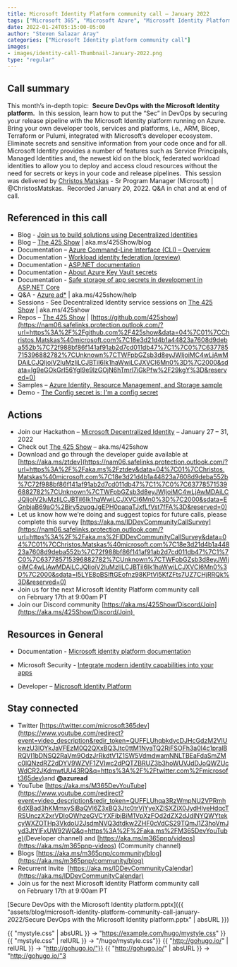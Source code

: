 ```yaml
---
title: Microsoft Identity Platform community call – January 2022
tags: ["Microsoft 365", "Microsoft Azure", "Microsoft Identity Platform"]
date: 2022-01-24T05:15:00-05:00
author: "Steven Salazar Aray"
categories: ["Microsoft Identity platform community call"]
images:
- images/identity-call-Thumbnail-January-2022.png
type: "regular"
---
```


## Call summary

This month’s in-depth topic:  **Secure DevOps with the Microsoft Identity platform.**  In this session, learn how to put the “Sec” in DevOps by securing your release pipeline with the Microsoft Identity platform running on Azure.  Bring your own developer tools, services and platforms, i.e., ARM, Bicep, Terraform or Pulumi, integrated with Microsoft’s developer ecosystem.  Eliminate secrets and sensitive information from your code once and for all.  Microsoft Identity provides a number of features such as Service Principals, Managed Identities and, the newest kid on the block, federated workload identities to allow you to deploy and access cloud resources without the need for secrets or keys in your code and release pipelines.  This session was delivered by [Christos Matskas](https://nam06.safelinks.protection.outlook.com/?url=http%3A%2F%2Ftwitter.com%2FChristosMatskas&data=04%7C01%7CChristos.Matskas%40microsoft.com%7C18e3d21d4b1a44823a7608d9deba552b%7C72f988bf86f141af91ab2d7cd011db47%7C1%7C0%7C637785715396783333%7CUnknown%7CTWFpbGZsb3d8eyJWIjoiMC4wLjAwMDAiLCJQIjoiV2luMzIiLCJBTiI6Ik1haWwiLCJXVCI6Mn0%3D%7C2000&sdata=MF%2F2pd9AwQVTRllx2pqwRaBBXDbUZr31cu5cqTOdDUk%3D&reserved=0) - Sr Program Manager (Microsoft) | @ChristosMatskas.  Recorded January 20, 2022. Q&A in chat and at end of call.

## Referenced in this call

*   Blog - [Join us to build solutions using Decentralized Identities](https://nam06.safelinks.protection.outlook.com/?url=https%3A%2F%2Ftechcommunity.microsoft.com%2Ft5%2Fazure-active-directory-identity%2Fjoin-us-to-build-solutions-using-decentralized-identities%2Fba-p%2F2810649&data=04%7C01%7CChristos.Matskas%40microsoft.com%7C18e3d21d4b1a44823a7608d9deba552b%7C72f988bf86f141af91ab2d7cd011db47%7C1%7C0%7C637785715396783333%7CUnknown%7CTWFpbGZsb3d8eyJWIjoiMC4wLjAwMDAiLCJQIjoiV2luMzIiLCJBTiI6Ik1haWwiLCJXVCI6Mn0%3D%7C2000&sdata=1nX8Ti6piNs%2BIRQjoLpwnypm%2BYNUhiJsQfq6mOpU20M%3D&reserved=0) 
*   Blog – [The 425 Show](https://nam06.safelinks.protection.outlook.com/?url=https%3A%2F%2Fdev.to%2F425show&data=04%7C01%7CChristos.Matskas%40microsoft.com%7C18e3d21d4b1a44823a7608d9deba552b%7C72f988bf86f141af91ab2d7cd011db47%7C1%7C0%7C637785715396832797%7CUnknown%7CTWFpbGZsb3d8eyJWIjoiMC4wLjAwMDAiLCJQIjoiV2luMzIiLCJBTiI6Ik1haWwiLCJXVCI6Mn0%3D%7C2000&sdata=vb39l1mP6nz%2B8I0UduZqEx94te5Pps6ET4NGx8JR300%3D&reserved=0) | aka.ms/425Show/blog
*   Documentation – [Azure Command-Line Interface (CLI) – Overview](https://nam06.safelinks.protection.outlook.com/?url=https%3A%2F%2Fdocs.microsoft.com%2Fcli%2Fazure%2F&data=04%7C01%7CChristos.Matskas%40microsoft.com%7C18e3d21d4b1a44823a7608d9deba552b%7C72f988bf86f141af91ab2d7cd011db47%7C1%7C0%7C637785715396832797%7CUnknown%7CTWFpbGZsb3d8eyJWIjoiMC4wLjAwMDAiLCJQIjoiV2luMzIiLCJBTiI6Ik1haWwiLCJXVCI6Mn0%3D%7C2000&sdata=CBeGqTXlkQEDmU5uonYOdtBigJTagQUFRzL4CQ5HRhI%3D&reserved=0) 
*   Documentation - [Workload identity federation (preview)](https://nam06.safelinks.protection.outlook.com/?url=https%3A%2F%2Fdocs.microsoft.com%2Fazure%2Factive-directory%2Fdevelop%2Fworkload-identity-federation&data=04%7C01%7CChristos.Matskas%40microsoft.com%7C18e3d21d4b1a44823a7608d9deba552b%7C72f988bf86f141af91ab2d7cd011db47%7C1%7C0%7C637785715396832797%7CUnknown%7CTWFpbGZsb3d8eyJWIjoiMC4wLjAwMDAiLCJQIjoiV2luMzIiLCJBTiI6Ik1haWwiLCJXVCI6Mn0%3D%7C2000&sdata=6sQwBGO%2FO%2BDT%2Fy%2BddfWrblsjFnYfT7bWq6c%2FEXti%2FZQ%3D&reserved=0) 
*   Documentation - [ASP.NET documentation](https://nam06.safelinks.protection.outlook.com/?url=https%3A%2F%2Fdocs.microsoft.com%2Faspnet%2Fcore%2F%3Fview%3Daspnetcore-6.0&data=04%7C01%7CChristos.Matskas%40microsoft.com%7C18e3d21d4b1a44823a7608d9deba552b%7C72f988bf86f141af91ab2d7cd011db47%7C1%7C0%7C637785715396832797%7CUnknown%7CTWFpbGZsb3d8eyJWIjoiMC4wLjAwMDAiLCJQIjoiV2luMzIiLCJBTiI6Ik1haWwiLCJXVCI6Mn0%3D%7C2000&sdata=IrVLhK%2Fgnw9flav7p7Ry1kxmLV3kG%2BTpjbnAZQP5dGU%3D&reserved=0) 
*   Documentation - [About Azure Key Vault secrets](https://nam06.safelinks.protection.outlook.com/?url=https%3A%2F%2Fdocs.microsoft.com%2Fazure%2Fkey-vault%2Fsecrets%2Fabout-secrets&data=04%7C01%7CChristos.Matskas%40microsoft.com%7C18e3d21d4b1a44823a7608d9deba552b%7C72f988bf86f141af91ab2d7cd011db47%7C1%7C0%7C637785715396832797%7CUnknown%7CTWFpbGZsb3d8eyJWIjoiMC4wLjAwMDAiLCJQIjoiV2luMzIiLCJBTiI6Ik1haWwiLCJXVCI6Mn0%3D%7C2000&sdata=lKMnRlOyp2qV%2FOgb%2Fs%2FG0%2Bc9P9XnrhhcvVb%2BheHxeA8%3D&reserved=0) 
*   Documentation - [Safe storage of app secrets in development in ASP.NET Core](https://nam06.safelinks.protection.outlook.com/?url=https%3A%2F%2Fdocs.microsoft.com%2Faspnet%2Fcore%2Fsecurity%2Fapp-secrets&data=04%7C01%7CChristos.Matskas%40microsoft.com%7C18e3d21d4b1a44823a7608d9deba552b%7C72f988bf86f141af91ab2d7cd011db47%7C1%7C0%7C637785715396832797%7CUnknown%7CTWFpbGZsb3d8eyJWIjoiMC4wLjAwMDAiLCJQIjoiV2luMzIiLCJBTiI6Ik1haWwiLCJXVCI6Mn0%3D%7C2000&sdata=hdiMOy81tM21RggnP68AclZB1wPlSsq6sOhgK93la3k%3D&reserved=0) 
*   Q&A - [Azure ad\*](https://nam06.safelinks.protection.outlook.com/?url=https%3A%2F%2Fdocs.microsoft.com%2Fen-us%2Fanswers%2Fsearch.html%3Fc%3D%26includeChildren%3D%26f%3D%26type%3Dquestion%2BOR%2Bidea%2BOR%2Bkbentry%2BOR%2Banswer%2BOR%2Btopic%2BOR%2Buser%26redirect%3Dsearch%252Fsearch%26sort%3Drelevance%26q%3Dazure-ad-*&data=04%7C01%7CChristos.Matskas%40microsoft.com%7C18e3d21d4b1a44823a7608d9deba552b%7C72f988bf86f141af91ab2d7cd011db47%7C1%7C0%7C637785715396832797%7CUnknown%7CTWFpbGZsb3d8eyJWIjoiMC4wLjAwMDAiLCJQIjoiV2luMzIiLCJBTiI6Ik1haWwiLCJXVCI6Mn0%3D%7C2000&sdata=bLBR0Xx7ShY5WlM1n0EFKTql98aAJoh0CeA5Bbv16do%3D&reserved=0) | aka.ms/425show/help
*   Sessions - See Decentralized Identity service sessions on [The 425 Show](https://nam06.safelinks.protection.outlook.com/?url=https%3A%2F%2Fwww.twitch.tv%2F425show&data=04%7C01%7CChristos.Matskas%40microsoft.com%7C18e3d21d4b1a44823a7608d9deba552b%7C72f988bf86f141af91ab2d7cd011db47%7C1%7C0%7C637785715396832797%7CUnknown%7CTWFpbGZsb3d8eyJWIjoiMC4wLjAwMDAiLCJQIjoiV2luMzIiLCJBTiI6Ik1haWwiLCJXVCI6Mn0%3D%7C2000&sdata=qffJerwlmiF2sDZh6ykhrjMWA%2FTSXGSPTqeBL80vy%2FQ%3D&reserved=0) | aka.ms/425show
*   Repos – [The 425 Show](https://nam06.safelinks.protection.outlook.com/?url=https%3A%2F%2Fgithub.com%2F425show&data=04%7C01%7CChristos.Matskas%40microsoft.com%7C18e3d21d4b1a44823a7608d9deba552b%7C72f988bf86f141af91ab2d7cd011db47%7C1%7C0%7C637785715396882782%7CUnknown%7CTWFpbGZsb3d8eyJWIjoiMC4wLjAwMDAiLCJQIjoiV2luMzIiLCJBTiI6Ik1haWwiLCJXVCI6Mn0%3D%7C2000&sdata=Ig9eGOkGrI56Ygl9e9lzGOjN6hTmrl7iGkPfw%2F29kgY%3D&reserved=0) | [https://github.com/425show](https://nam06.safelinks.protection.outlook.com/?url=https%3A%2F%2Fgithub.com%2F425show&data=04%7C01%7CChristos.Matskas%40microsoft.com%7C18e3d21d4b1a44823a7608d9deba552b%7C72f988bf86f141af91ab2d7cd011db47%7C1%7C0%7C637785715396882782%7CUnknown%7CTWFpbGZsb3d8eyJWIjoiMC4wLjAwMDAiLCJQIjoiV2luMzIiLCJBTiI6Ik1haWwiLCJXVCI6Mn0%3D%7C2000&sdata=Ig9eGOkGrI56Ygl9e9lzGOjN6hTmrl7iGkPfw%2F29kgY%3D&reserved=0)
*   Samples – [Azure Identity, Resource Management, and Storage sample](https://nam06.safelinks.protection.outlook.com/?url=https%3A%2F%2Fgithub.com%2Fdotnet%2Fsamples%2Ftree%2Fmain%2Fazure%2Fsdk-identity-resources-storage&data=04%7C01%7CChristos.Matskas%40microsoft.com%7C18e3d21d4b1a44823a7608d9deba552b%7C72f988bf86f141af91ab2d7cd011db47%7C1%7C0%7C637785715396882782%7CUnknown%7CTWFpbGZsb3d8eyJWIjoiMC4wLjAwMDAiLCJQIjoiV2luMzIiLCJBTiI6Ik1haWwiLCJXVCI6Mn0%3D%7C2000&sdata=w6ZL98gfhEVXfkD%2BIULq6kszQ4FN3CevrNm7nCsBEdc%3D&reserved=0) 
*   Demo - [The Config secret is: I'm a config secret](https://nam06.safelinks.protection.outlook.com/?url=https%3A%2F%2Fcmdotnetconfdemo.azurewebsites.net%2F&data=04%7C01%7CChristos.Matskas%40microsoft.com%7C18e3d21d4b1a44823a7608d9deba552b%7C72f988bf86f141af91ab2d7cd011db47%7C1%7C0%7C637785715396882782%7CUnknown%7CTWFpbGZsb3d8eyJWIjoiMC4wLjAwMDAiLCJQIjoiV2luMzIiLCJBTiI6Ik1haWwiLCJXVCI6Mn0%3D%7C2000&sdata=cTLcgd%2BST3R%2B1cuu44hM3w7vp4c2FN6JKNM9CT6PUHc%3D&reserved=0) 

## Actions

*   Join our Hackathon – [Microsoft Decentralized Identity](https://nam06.safelinks.protection.outlook.com/?url=https%3A%2F%2Fmicrosoft-did.devpost.com%2Frules&data=04%7C01%7CChristos.Matskas%40microsoft.com%7C18e3d21d4b1a44823a7608d9deba552b%7C72f988bf86f141af91ab2d7cd011db47%7C1%7C0%7C637785715396882782%7CUnknown%7CTWFpbGZsb3d8eyJWIjoiMC4wLjAwMDAiLCJQIjoiV2luMzIiLCJBTiI6Ik1haWwiLCJXVCI6Mn0%3D%7C2000&sdata=FWZEr4JO64zsHOUupDJO1vyFkXmcWqWXlH5fTCLAphA%3D&reserved=0) – January 27 – 31, 2022
*   Check out [The 425 Show](https://nam06.safelinks.protection.outlook.com/?url=https%3A%2F%2Fwww.twitch.tv%2F425show&data=04%7C01%7CChristos.Matskas%40microsoft.com%7C18e3d21d4b1a44823a7608d9deba552b%7C72f988bf86f141af91ab2d7cd011db47%7C1%7C0%7C637785715396882782%7CUnknown%7CTWFpbGZsb3d8eyJWIjoiMC4wLjAwMDAiLCJQIjoiV2luMzIiLCJBTiI6Ik1haWwiLCJXVCI6Mn0%3D%7C2000&sdata=xSqus6OGl8NHBxd6qDfR4HjuONBgAjeEhsqYzvtiZNk%3D&reserved=0) – aka.ms/425show
*   Download and go through the developer guide available at [https://aka.ms/ztdev](https://nam06.safelinks.protection.outlook.com/?url=https%3A%2F%2Faka.ms%2Fztdev&data=04%7C01%7CChristos.Matskas%40microsoft.com%7C18e3d21d4b1a44823a7608d9deba552b%7C72f988bf86f141af91ab2d7cd011db47%7C1%7C0%7C637785715396882782%7CUnknown%7CTWFpbGZsb3d8eyJWIjoiMC4wLjAwMDAiLCJQIjoiV2luMzIiLCJBTiI6Ik1haWwiLCJXVCI6Mn0%3D%7C2000&sdata=EGnbjaB69aO%2Biry5zuqgJgEPH0papaTJxfLfVst7fFA%3D&reserved=0)
*   Let us know how we’re doing and suggest topics for future calls, please complete this survey [https://aka.ms/IDDevCommunityCallSurvey](https://nam06.safelinks.protection.outlook.com/?url=https%3A%2F%2Faka.ms%2FIDDevCommunityCallSurvey&data=04%7C01%7CChristos.Matskas%40microsoft.com%7C18e3d21d4b1a44823a7608d9deba552b%7C72f988bf86f141af91ab2d7cd011db47%7C1%7C0%7C637785715396882782%7CUnknown%7CTWFpbGZsb3d8eyJWIjoiMC4wLjAwMDAiLCJQIjoiV2luMzIiLCJBTiI6Ik1haWwiLCJXVCI6Mn0%3D%7C2000&sdata=I5LYE8pBSlftGEofnz98KPtVi5KfZFts7UZ7CHjRRQk%3D&reserved=0)
*   Join us for the next Microsoft Identity Platform community call on February 17th at 9:00am PT
*   Join our Discord community [https://aka.ms/425Show/Discord/Join](https://aka.ms/425Show/Discord/Join) 

## Resources in General

*   Documentation - [Microsoft identity platform documentation](https://docs.microsoft.com/azure/active-directory/develop/) 
    
*   Microsoft Security - [Integrate modern identity capabilities into your apps](https://www.microsoft.com/security/business/identity-access-management/microsoft-identity-management-platform) 
    
*   Developer – [Microsoft Identity Platform](https://developer.microsoft.com/identity)
    

## Stay connected

*   Twitter [https://twitter.com/microsoft365dev](https://www.youtube.com/redirect?event=video_description&redir_token=QUFFLUhqbkdvcDJHcGdzM2VIUkwzU3lOYkJaVFEzM0Q2QXxBQ3Jtc0ttM1NyaTQ2RjFSOFh3a0l4c1pralBRQVI1bDNSQ2RaVm9OdzJrRkdtV1Z1SW5VdmdwamNNLTBEaFdaSmZMc0lQNzdRZ2dDYV9WZVF1ZVIwc2dPQTZBRUZ3b3hoWUVJdDJoQWZUcWdCR2JKdmwtUU43RQ&q=https%3A%2F%2Ftwitter.com%2Fmicrosoft365dev)​ and **@azuread**
*   YouTube [https://aka.ms/M365DevYouTube](https://www.youtube.com/redirect?event=video_description&redir_token=QUFFLUhqa3RzWmpNU2VPRmh6dXBad3hKMmxySjBaQVl6Z3xBQ3Jtc0trVjYyeXZlSXZiX0JydHlyeHdqcTRSUnczX2xrVDloOWhzeGVCYXFibjBiM1VpXzFOd2dZX2dJdlNYQWYtekcyWXZOTHp3VkdoU2JsdmNVQ3dtdkw2ZHF0cVdCS29TQmJ1Z3hoVmJyd3JtYlFxUW92WQ&q=https%3A%2F%2Faka.ms%2FM365DevYouTube)​ (Developer channel) and [https://aka.ms/m365pnp/videos](https://aka.ms/m365pnp-videos) (Community channel)
*   Blogs [https://aka.ms/m365pnp/community/blog](https://aka.ms/m365pnp/community/blog)
*   Recurrent Invite  [https://aka.ms/IDDevCommunityCalendar](https://aka.ms/IDDevCommunityCalendar)
*   Join us for the next Microsoft Identity Platform community call on February 17th at 9:00am PT

[Secure DevOps with the Microsoft Identity platform.pptx]({{ "assets/blog/microsoft-identity-platform-community-call-january-2022/Secure DevOps with the Microsoft Identity platform.pptx" | absURL }})

{{ "mystyle.css" | absURL }} → "https://example.com/hugo/mystyle.css" }}
{{ "mystyle.css" | relURL }} → "/hugo/mystyle.css"}}
{{ "http://gohugo.io/" | relURL }} →  "http://gohugo.io/"}}
{{ "http://gohugo.io/" | absURL }} →  "http://gohugo.io/"3
